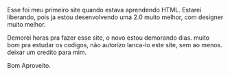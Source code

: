 Esse foi meu primeiro site quando estava aprendendo HTML.
Estarei liberando, pois ja estou desenvolvendo uma 2.0 muito melhor,
com designer muito melhor.

Demorei horas pra fazer esse site, o novo estou demorando dias.
muito bom pra estudar os codigos, não autorizo lanca-lo este site, sem ao menos.
deixar um credito para mim.

Bom Aproveito.
